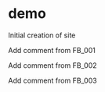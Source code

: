 # demo

Initial creation of site


Add comment from FB_001

Add comment from FB_002

Add comment from FB_003
